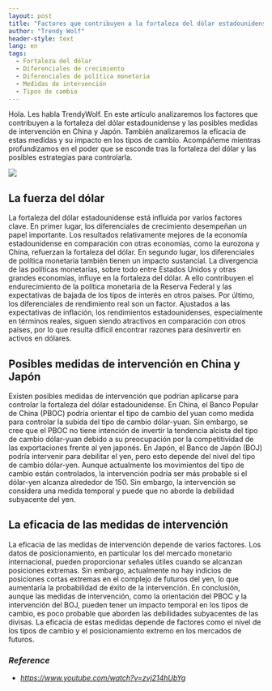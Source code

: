 ```yaml
---
layout: post
title: "Factores que contribuyen a la fortaleza del dólar estadounidense y posibles medidas de intervención"
author: "Trendy Wolf"
header-style: text
lang: en
tags:
  - Fortaleza del dólar
  - Diferenciales de crecimiento
  - Diferenciales de política monetaria
  - Medidas de intervención
  - Tipos de cambio
---
```


Hola. Les habla TrendyWolf. En este artículo analizaremos los factores que contribuyen a la fortaleza del dólar estadounidense y las posibles medidas de intervención en China y Japón. También analizaremos la eficacia de estas medidas y su impacto en los tipos de cambio. Acompáñeme mientras profundizamos en el poder que se esconde tras la fortaleza del dólar y las posibles estrategias para controlarla.

<img
    src="https://i.ytimg.com/vi/zvj214hUbYg/hqdefault.jpg"
/>


## La fuerza del dólar
La fortaleza del dólar estadounidense está influida por varios factores clave. En primer lugar, los diferenciales de crecimiento desempeñan un papel importante. Los resultados relativamente mejores de la economía estadounidense en comparación con otras economías, como la eurozona y China, refuerzan la fortaleza del dólar. En segundo lugar, los diferenciales de política monetaria también tienen un impacto sustancial. La divergencia de las políticas monetarias, sobre todo entre Estados Unidos y otras grandes economías, influye en la fortaleza del dólar. A ello contribuyen el endurecimiento de la política monetaria de la Reserva Federal y las expectativas de bajada de los tipos de interés en otros países. Por último, los diferenciales de rendimiento real son un factor. Ajustados a las expectativas de inflación, los rendimientos estadounidenses, especialmente en términos reales, siguen siendo atractivos en comparación con otros países, por lo que resulta difícil encontrar razones para desinvertir en activos en dólares.

## Posibles medidas de intervención en China y Japón
Existen posibles medidas de intervención que podrían aplicarse para controlar la fortaleza del dólar estadounidense. En China, el Banco Popular de China (PBOC) podría orientar el tipo de cambio del yuan como medida para controlar la subida del tipo de cambio dólar-yuan. Sin embargo, se cree que el PBOC no tiene intención de invertir la tendencia alcista del tipo de cambio dólar-yuan debido a su preocupación por la competitividad de las exportaciones frente al yen japonés. En Japón, el Banco de Japón (BOJ) podría intervenir para debilitar el yen, pero esto depende del nivel del tipo de cambio dólar-yen. Aunque actualmente los movimientos del tipo de cambio están controlados, la intervención podría ser más probable si el dólar-yen alcanza alrededor de 150. Sin embargo, la intervención se considera una medida temporal y puede que no aborde la debilidad subyacente del yen.

## La eficacia de las medidas de intervención
La eficacia de las medidas de intervención depende de varios factores. Los datos de posicionamiento, en particular los del mercado monetario internacional, pueden proporcionar señales útiles cuando se alcanzan posiciones extremas. Sin embargo, actualmente no hay indicios de posiciones cortas extremas en el complejo de futuros del yen, lo que aumentaría la probabilidad de éxito de la intervención. En conclusión, aunque las medidas de intervención, como la orientación del PBOC y la intervención del BOJ, pueden tener un impacto temporal en los tipos de cambio, es poco probable que aborden las debilidades subyacentes de las divisas. La eficacia de estas medidas depende de factores como el nivel de los tipos de cambio y el posicionamiento extremo en los mercados de futuros.


### _Reference_
- _https://www.youtube.com/watch?v=zvj214hUbYg_

